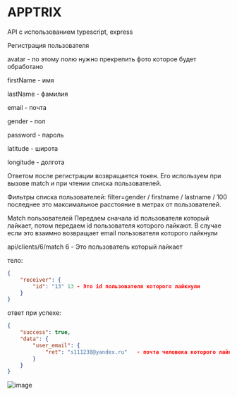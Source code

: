 # APPTRIX
API с использованием typescript, express

Регистрация пользователя 

avatar - по этому полю нужно прекрепить фото которое будет обработано

firstName - имя

lastName - фамилия

email - почта

gender - пол

password - пароль

latitude - широта

longitude - долгота


Ответом после регистрации возвращается токен. Его используем при вызове match и при чтении списка пользователей.

Фильтры списка пользователей: filter=gender / firstname / lastname / 100 последнее это максимальное расстояние в метрах от пользователей.

Match пользователей
Передаем сначала id пользователя который лайкает, потом передаем id пользователя которого лайкают.
В случае если это взаимно возвращает email пользователя которого лайкнули

api/clients/6/match  6 - Это пользователь который лайкает

тело: 
```json
{
    "receiver": {
        "id": "13" 13 - Это id пользователя которого лайкнули
    }
}
```
ответ при успехе: 
```json
{
    "success": true,
    "data": {
        "user_email": {
            "ret": "s111238@yandex.ru"   - почта человека которого лайкнули
        }
    }
}
```
![image](https://user-images.githubusercontent.com/89931949/203987511-1400db83-56d8-48d9-9cd9-e2aad6f467ce.png)
